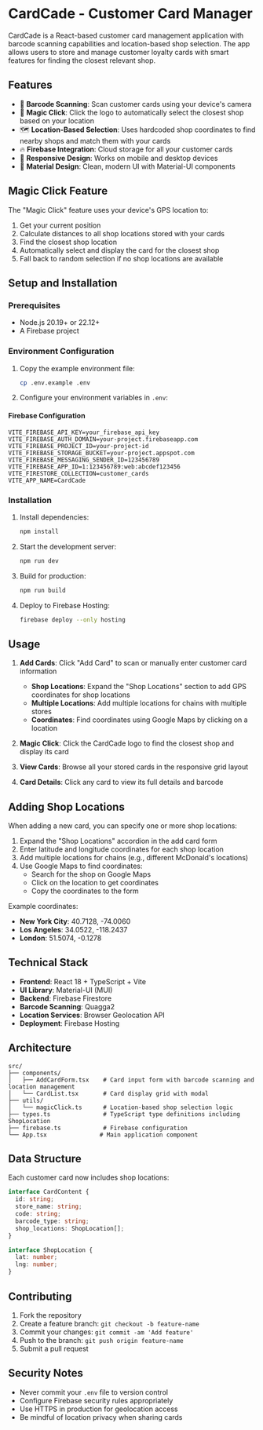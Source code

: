# CardCade - Customer Card Manager

CardCade is a React-based customer card management application with barcode scanning capabilities and location-based shop selection. The app allows users to store and manage customer loyalty cards with smart features for finding the closest relevant shop.

## Features

- 📱 **Barcode Scanning**: Scan customer cards using your device's camera
- 🎰 **Magic Click**: Click the logo to automatically select the closest shop based on your location
- 🗺️ **Location-Based Selection**: Uses hardcoded shop coordinates to find nearby shops and match them with your cards
- 🔥 **Firebase Integration**: Cloud storage for all your customer cards
- 📱 **Responsive Design**: Works on mobile and desktop devices
- 🎨 **Material Design**: Clean, modern UI with Material-UI components

## Magic Click Feature

The "Magic Click" feature uses your device's GPS location to:
1. Get your current position
2. Calculate distances to all shop locations stored with your cards
3. Find the closest shop location
4. Automatically select and display the card for the closest shop
5. Fall back to random selection if no shop locations are available

## Setup and Installation

### Prerequisites

- Node.js 20.19+ or 22.12+
- A Firebase project

### Environment Configuration

1. Copy the example environment file:
   ```bash
   cp .env.example .env
   ```

2. Configure your environment variables in `.env`:

#### Firebase Configuration
```env
VITE_FIREBASE_API_KEY=your_firebase_api_key
VITE_FIREBASE_AUTH_DOMAIN=your-project.firebaseapp.com
VITE_FIREBASE_PROJECT_ID=your-project-id
VITE_FIREBASE_STORAGE_BUCKET=your-project.appspot.com
VITE_FIREBASE_MESSAGING_SENDER_ID=123456789
VITE_FIREBASE_APP_ID=1:123456789:web:abcdef123456
VITE_FIRESTORE_COLLECTION=customer_cards
VITE_APP_NAME=CardCade
```

### Installation

1. Install dependencies:
   ```bash
   npm install
   ```

2. Start the development server:
   ```bash
   npm run dev
   ```

3. Build for production:
   ```bash
   npm run build
   ```

4. Deploy to Firebase Hosting:
   ```bash
   firebase deploy --only hosting
   ```

## Usage

1. **Add Cards**: Click "Add Card" to scan or manually enter customer card information
   - **Shop Locations**: Expand the "Shop Locations" section to add GPS coordinates for shop locations
   - **Multiple Locations**: Add multiple locations for chains with multiple stores
   - **Coordinates**: Find coordinates using Google Maps by clicking on a location

2. **Magic Click**: Click the CardCade logo to find the closest shop and display its card

3. **View Cards**: Browse all your stored cards in the responsive grid layout

4. **Card Details**: Click any card to view its full details and barcode

## Adding Shop Locations

When adding a new card, you can specify one or more shop locations:

1. Expand the "Shop Locations" accordion in the add card form
2. Enter latitude and longitude coordinates for each shop location
3. Add multiple locations for chains (e.g., different McDonald's locations)
4. Use Google Maps to find coordinates:
   - Search for the shop on Google Maps
   - Click on the location to get coordinates
   - Copy the coordinates to the form

Example coordinates:
- **New York City**: 40.7128, -74.0060
- **Los Angeles**: 34.0522, -118.2437
- **London**: 51.5074, -0.1278

## Technical Stack

- **Frontend**: React 18 + TypeScript + Vite
- **UI Library**: Material-UI (MUI)
- **Backend**: Firebase Firestore
- **Barcode Scanning**: Quagga2
- **Location Services**: Browser Geolocation API
- **Deployment**: Firebase Hosting

## Architecture

```
src/
├── components/
│   ├── AddCardForm.tsx    # Card input form with barcode scanning and location management
│   └── CardList.tsx       # Card display grid with modal
├── utils/
│   └── magicClick.ts      # Location-based shop selection logic
├── types.ts               # TypeScript type definitions including ShopLocation
├── firebase.ts            # Firebase configuration
└── App.tsx               # Main application component
```

## Data Structure

Each customer card now includes shop locations:

```typescript
interface CardContent {
  id: string;
  store_name: string;
  code: string;
  barcode_type: string;
  shop_locations: ShopLocation[];
}

interface ShopLocation {
  lat: number;
  lng: number;
}
```

## Contributing

1. Fork the repository
2. Create a feature branch: `git checkout -b feature-name`
3. Commit your changes: `git commit -am 'Add feature'`
4. Push to the branch: `git push origin feature-name`
5. Submit a pull request

## Security Notes

- Never commit your `.env` file to version control
- Configure Firebase security rules appropriately
- Use HTTPS in production for geolocation access
- Be mindful of location privacy when sharing cards
